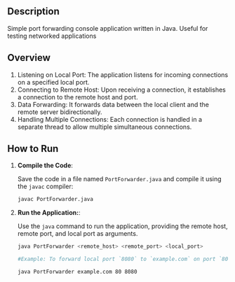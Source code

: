 ## Description

Simple port forwarding console application written in Java. Useful for testing networked applications

## Overview
1. Listening on Local Port: The application listens for incoming connections on a specified local port.
2. Connecting to Remote Host: Upon receiving a connection, it establishes a connection to the remote host and port.
3. Data Forwarding: It forwards data between the local client and the remote server bidirectionally.
4. Handling Multiple Connections: Each connection is handled in a separate thread to allow multiple simultaneous connections.

## How to Run

1. **Compile the Code**:

   Save the code in a file named `PortForwarder.java` and compile it using the `javac` compiler:

   ```bash
   javac PortForwarder.java

1. **Run the Application:**:

   Use the `java` command to run the application, providing the remote host, remote port, and local port as arguments.

   ```bash
   java PortForwarder <remote_host> <remote_port> <local_port>

   #Example: To forward local port `8080` to `example.com` on port `80`:
   
   java PortForwarder example.com 80 8080
   
   